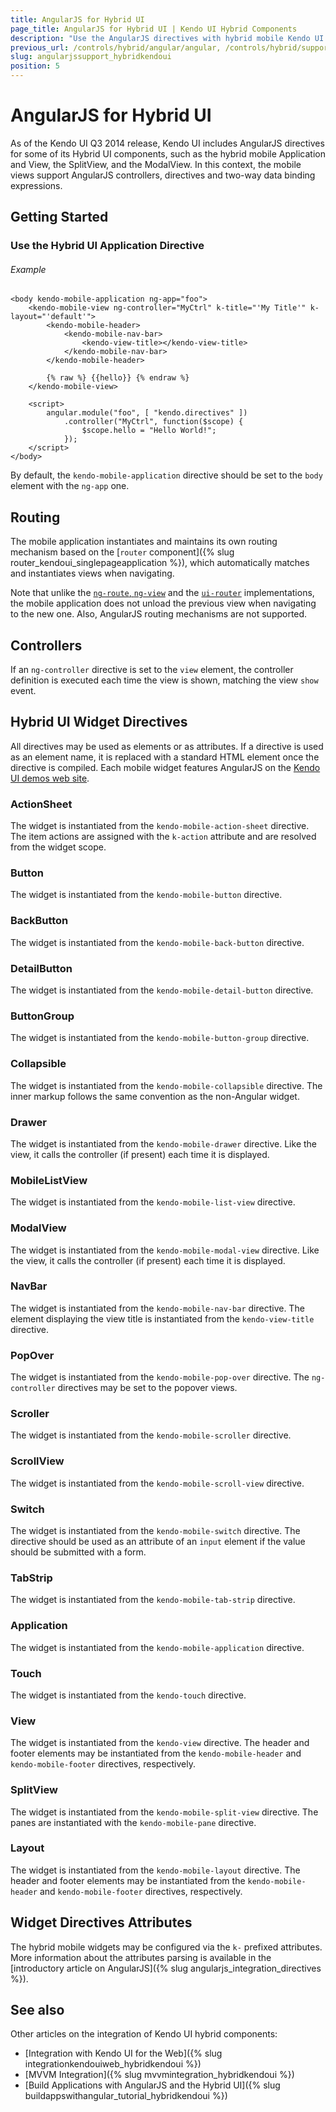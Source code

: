 ```yaml
---
title: AngularJS for Hybrid UI
page_title: AngularJS for Hybrid UI | Kendo UI Hybrid Components
description: "Use the AngularJS directives with hybrid mobile Kendo UI components."
previous_url: /controls/hybrid/angular/angular, /controls/hybrid/support/angular/angular
slug: angularjssupport_hybridkendoui
position: 5
---
```


# AngularJS for Hybrid UI

As of the Kendo UI Q3 2014 release, Kendo UI includes AngularJS directives for some of its Hybrid UI components, such as the hybrid mobile Application and View, the SplitView, and the ModalView. In this context, the mobile views support AngularJS controllers, directives and two-way data binding expressions.

## Getting Started

### Use the Hybrid UI Application Directive

###### Example

    <body kendo-mobile-application ng-app="foo">
        <kendo-mobile-view ng-controller="MyCtrl" k-title="'My Title'" k-layout="'default'">
            <kendo-mobile-header>
                <kendo-mobile-nav-bar>
                    <kendo-view-title></kendo-view-title>
                </kendo-mobile-nav-bar>
            </kendo-mobile-header>

            {% raw %} {{hello}} {% endraw %}
        </kendo-mobile-view>

        <script>
            angular.module("foo", [ "kendo.directives" ])
                .controller("MyCtrl", function($scope) {
                    $scope.hello = "Hello World!";
                });
        </script>
    </body>

By default, the `kendo-mobile-application` directive should be set to the `body` element with the `ng-app` one.

## Routing

The mobile application instantiates and maintains its own routing mechanism based on the [`router` component]({% slug router_kendoui_singlepageapplication %}), which automatically matches and instantiates views when navigating.

Note that unlike the [`ng-route`, `ng-view`](https://docs.angularjs.org/api/ngRoute) and the [`ui-router`](https://github.com/angular-ui/ui-router) implementations, the mobile application does not unload the previous view when navigating to the new one. Also, AngularJS routing mechanisms are not supported.

## Controllers

If an `ng-controller` directive is set to the `view` element, the controller definition is executed each time the view is shown, matching the view `show`
event.

## Hybrid UI Widget Directives

All directives may be used as elements or as attributes. If a directive is used as an element name, it is replaced with a standard HTML element once the directive is compiled. Each mobile widget features AngularJS on the [Kendo UI demos web site](http://demos.telerik.com/kendo-ui/).

### ActionSheet

The widget is instantiated from the `kendo-mobile-action-sheet` directive. The item actions are assigned with the `k-action` attribute and are resolved from the widget scope.

### Button

The widget is instantiated from the `kendo-mobile-button` directive.

### BackButton

The widget is instantiated from the `kendo-mobile-back-button` directive.

### DetailButton

The widget is instantiated from the `kendo-mobile-detail-button` directive.

### ButtonGroup

The widget is instantiated from the `kendo-mobile-button-group` directive.

### Collapsible

The widget is instantiated from the `kendo-mobile-collapsible` directive. The inner markup follows the same convention as the non-Angular widget.

### Drawer

The widget is instantiated from the `kendo-mobile-drawer` directive. Like the view, it calls the controller (if present) each time it is displayed.

### MobileListView

The widget is instantiated from the `kendo-mobile-list-view` directive.

### ModalView

The widget is instantiated from the `kendo-mobile-modal-view` directive. Like the view, it calls the controller (if present) each time it is displayed.

### NavBar

The widget is instantiated from the `kendo-mobile-nav-bar` directive. The element displaying the view title is instantiated from the `kendo-view-title` directive.

### PopOver

The widget is instantiated from the `kendo-mobile-pop-over` directive. The `ng-controller` directives may be set to the popover views.

### Scroller

The widget is instantiated from the `kendo-mobile-scroller` directive.

### ScrollView

The widget is instantiated from the `kendo-mobile-scroll-view` directive.

### Switch

The widget is instantiated from the `kendo-mobile-switch` directive. The directive should be used as an attribute of an `input` element if the value should be submitted with a form.

### TabStrip

The widget is instantiated from the `kendo-mobile-tab-strip` directive.

### Application

The widget is instantiated from the `kendo-mobile-application` directive.

### Touch

The widget is instantiated from the `kendo-touch` directive.

### View

The widget is instantiated from the `kendo-view` directive. The header and footer elements may be instantiated from the `kendo-mobile-header` and `kendo-mobile-footer` directives, respectively.

### SplitView

The widget is instantiated from the `kendo-mobile-split-view` directive. The panes are instantiated with the `kendo-mobile-pane` directive.

### Layout

The widget is instantiated from the `kendo-mobile-layout` directive. The header and footer elements may be instantiated from the `kendo-mobile-header` and `kendo-mobile-footer` directives, respectively.

## Widget Directives Attributes

The hybrid mobile widgets may be configured via the `k-` prefixed attributes. More information about the attributes parsing is available in the [introductory article on AngularJS]({% slug angularjs_integration_directives %}).

## See also

Other articles on the integration of Kendo UI hybrid components:

* [Integration with Kendo UI for the Web]({% slug integrationkendouiweb_hybridkendoui %})
* [MVVM Integration]({% slug mvvmintegration_hybridkendoui %})
* [Build Applications with AngularJS and the Hybrid UI]({% slug buildappswithangular_tutorial_hybridkendoui %})
